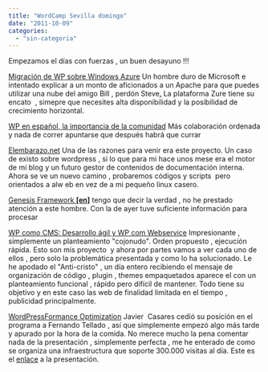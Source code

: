 ```yaml
---
title: "WordCamp Sevilla domingo"
date: "2011-10-09"
categories: 
  - "sin-categoria"
---
```


Empezamos el días con fuerzas , un buen desayuno !!!

[Migración de WP sobre Windows Azure](https://2011.sevilla.wordcamp.org/session/ejemplo-de-migracion-de-wordpress-sobre-windows-azure/ "Ejemplo de migración de WordPress sobre Windows Azure | Mario Cortés Flores") Un hombre duro de Microsoft e intentado explicar a un monto de aficionados a un Apache para que puedes utilizar una nube del amigo Bill , perdón Steve[.](https://2011.sevilla.wordcamp.org/session/ejemplo-de-migracion-de-wordpress-sobre-windows-azure/ "Ejemplo de migración de WordPress sobre Windows Azure | Mario Cortés Flores") La plataforma Zure tiene su encato  , simepre que necesites alta disponibilidad y la posibilidad de crecimiento horizontal.[](https://2011.sevilla.wordcamp.org/session/ejemplo-de-migracion-de-wordpress-sobre-windows-azure/ "Ejemplo de migración de WordPress sobre Windows Azure | Mario Cortés Flores")

[WP en español, la importancia de la comunidad](https://2011.sevilla.wordcamp.org/session/wordpress-en-espanol-la-importancia-de-la-participacion-de-la-comunidad-en-proyectos-de-codigo-abierto/ "WordPress en Español: la importancia de la participación de la comunidad en proyectos de código abierto | Fernando Tellado") Más colaboración ordenada y nada de correr apuntarse que después habrá que currar

[Elembarazo.net](https://2011.sevilla.wordcamp.org/session/elembarazo-net-detalles-tecnicos-de-un-caso-de-exito-con-buddypress/ "Elembarazo.net – Detalles técnicos de un caso de éxito con Buddypress | Javier Arques Hernández") Una de las razones para venir era este proyecto. Un caso de existo sobre wordpress , si lo que para mi hace unos mese era el motor de mi blog y un futuro gestor de contenidos de documentación interna. Ahora se ve un nuevo camino , probaremos códigos y scripts  pero orientados a alw eb en vez de a mi pequeño linux casero.

[Genesis Framework **\[en\]**](https://2011.sevilla.wordcamp.org/session/como-genesis-framework-puede-ayudarte-a-ser-un-desarollador-de-wordpress-mejor/ "Cómo Genesis Framework puede ayudarte a ser un desarrollador de WordPress mejor | Remkus de Vries") tengo que decir la verdad , no he prestado atención a este hombre. Con la de ayer tuve suficiente información para procesar

[WP como CMS: Desarrollo ágil y WP com Webservice](https://2011.sevilla.wordcamp.org/session/hablando-de-wordpress-como-cms-desarrollo-agil-de-temas-y-wordpress-como-webservice/ "Hablando de WordPress como CMS: Desarrollo ágil de temas y WordPress como Webservice | Alejandro Sevilla") Impresionante , simplemente un planteamiento "cojonudo". Orden propuesto , ejecución rápida. Esto son mis proyecto  y ahora por partes vamos a ver cada uno de ellos , pero solo la problemática presentada y como lo ha solucionado. Le he apodado el "Anti-cristo" , un día entero recibiendo el mensaje de organización de código , plugin , themes empaquetados aparece el con un planteamiento funcional , rápido pero difícil de mantener. Todo tiene su objetivo y en este caso las web de finalidad limitada en el tiempo , publicidad principalmente.

[WordPressFormance Optimization](https://2011.sevilla.wordcamp.org/session/wordpressformance-optimization/ "WordPressFormance Optimization | Javier Casares") Javier  Casares cedió su posición en el programa a Fernando Tellado , así que simplemente empezó algo más tarde y apurado por la hora de la comida. No merece mucho la pena comentar nada de la presentación , simplemente perfecta , me he enterado de como se organiza una infraestructura que soporte 300.000 visitas al día. Este es el [enlace](https://javiercasares.com/blog/wordpressformance-optimization/ "WPO") a la presentación.
